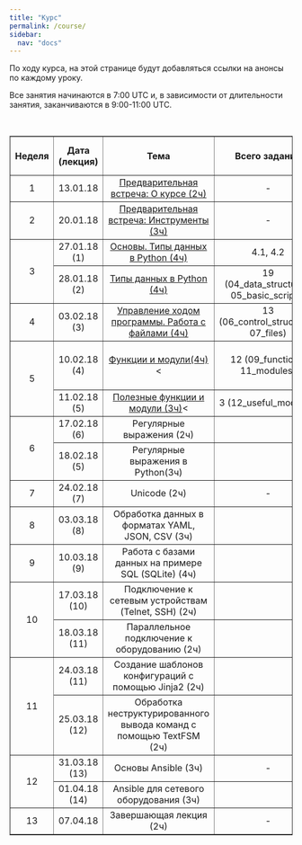 ```yaml
---
title: "Курс"
permalink: /course/
sidebar:
  nav: "docs"
---
```


По ходу курса, на этой странице будут добавляться ссылки на анонсы по каждому уроку.

Все занятия начинаются в 7:00 UTC и, в зависимости от длительности занятия, заканчиваются в 9:00-11:00 UTC.

<br>

<table border="1" cellpadding="4" cellspacing="0">
 <tr>
    <th align="center">Неделя</th>
    <th align="center">Дата (лекция)</th>
    <th align="center">Тема</th>
    <th align="center">Всего заданий</th>
    <th align="center">Минимум заданий для сертификата</th>
    <th align="center">Финальный срок сдачи</th>
 </tr>
 <tr>
    <td align="center">1</td>
    <td align="center">13.01.18</td>
    <td align="center"><a href="https://pyneng.github.io/pyneng-4/welcome/">Предварительная встреча: О курсе (2ч)</a></td>
    <td align="center">-</td>
    <td align="center">-</td>
    <td align="center">-</td>
 </tr>
 <tr>
    <td align="center">2</td>
    <td align="center">20.01.18</td>
    <td align="center"><a href="https://pyneng.github.io/pyneng-4/tools/">Предварительная встреча: Инструменты (3ч)</a></td>
    <td align="center">-</td>
    <td align="center">-</td>
    <td align="center">-</td>
 </tr>
 <tr>
    <td rowspan="2" align="center">3</td>
    <td align="center">27.01.18 (1)</td>
    <td align="center"><a href="https://pyneng.github.io/pyneng-4/day1/">Основы. Типы данных в Python (4ч)</a></td>
    <td align="center">4.1, 4.2</td>
    <td align="center">4.1, 4.2</td>
    <td align="center">19.02.18</td>
 </tr>
 <tr>
    <td align="center">28.01.18 (2)</td>
    <td align="center"><a href="https://pyneng.github.io/pyneng-4/day2/">Типы данных в Python (4ч)</a></td>
    <td align="center">19 (04_data_structures, 05_basic_scripts)</td>
    <td align="center">4.3, 4.6, 5.1, 5.1a, 5.2, 5.2a</td>
    <td align="center">19.02.18</td>
 </tr>
 <tr>
    <td align="center">4</td>
    <td align="center">03.02.18 (3)</td>
    <td align="center"><a href="https://pyneng.github.io/pyneng-4/day3/">Управление ходом программы. Работа с файлами (4ч) </a></td>
    <td align="center">13 (06_control_structures, 07_files)</td>
    <td align="center">6.1, 6.2, 6.3, 7.1, 7.2, 7.3</td>
    <td align="center">26.02.18</td>
 </tr>
 <tr>
    <td rowspan="2" align="center">5</td>
    <td align="center">10.02.18 (4)</td>
    <td align="center"><a href="https://pyneng.github.io/pyneng-4/day4/">Функции и модули(4ч)</a><</td>
    <td align="center">12 (09_functions, 11_modules)</td>
    <td align="center">9.1, 9.1a, 9.2, 9.2a, 9.3, 11.1, 11.2, 11.2a</td>
    <td align="center">05.03.18</td>
 </tr>
 <tr>
    <td align="center">11.02.18 (5)</td>
    <td align="center"><a href="https://pyneng.github.io/pyneng-4/day5/">Полезные функции и модули (3ч)</a><</td>
    <td align="center">3 (12_useful_modules)</td>
    <td align="center">12.1</td>
    <td align="center">05.03.18</td>
 </tr>
 <tr>
    <td rowspan="2" align="center">6</td>
    <td align="center">17.02.18 (6)</td>
    <td align="center">Регулярные выражения (2ч) </td>
    <td align="center"></td>
    <td align="center"></td>
    <td align="center">12.03.18</td>
 </tr>
 <tr>
    <td align="center">18.02.18 (5)</td>
    <td align="center">Регулярные выражения в Python(3ч)</td>
    <td align="center"></td>
    <td align="center"></td>
    <td align="center">12.03.18</td>
 </tr>
 <tr>
    <td align="center">7</td>
    <td align="center">24.02.18 (7)</td>
    <td align="center">Unicode (2ч) </td>
    <td align="center">-</td>
    <td align="center">-</td>
    <td align="center">-</td>
 </tr>
 <tr>
    <td align="center">8</td>
    <td align="center">03.03.18 (8)</td>
    <td align="center">Обработка данных в форматах YAML, JSON, CSV (3ч) </td>
    <td align="center"></td>
    <td align="center"></td>
    <td align="center">26.03.18</td>
 </tr>
 <tr>
    <td align="center">9</td>
    <td align="center">10.03.18 (9)</td>
    <td align="center">Работа с базами данных на примере SQL (SQLite) (4ч) </td>
    <td align="center"></td>
    <td align="center"></td>
    <td align="center">02.04.18</td>
 </tr>
 <tr>
    <td rowspan="2" align="center">10</td>
    <td align="center">17.03.18 (10)</td>
    <td align="center">Подключение к сетевым устройствам (Telnet, SSH) (2ч) </td>
    <td align="center"></td>
    <td align="center"></td>
    <td align="center">09.04.18</td>
 </tr>
 <tr>
    <td align="center">18.03.18 (11)</td>
    <td align="center">Параллельное подключение к оборудованию (2ч)</td>
    <td align="center"></td>
    <td align="center"></td>
    <td align="center">09.04.18</td>
 </tr>
 <tr>
    <td rowspan="2" align="center">11</td>
    <td align="center">24.03.18 (11)</td>
    <td align="center">Создание шаблонов конфигураций с помощью Jinja2 (2ч) </td>
    <td align="center"></td>
    <td align="center"></td>
    <td align="center">16.04.18</td>
 </tr>
 <tr>
    <td align="center">25.03.18 (12)</td>
    <td align="center">Обработка неструктурированного вывода команд с помощью TextFSM (2ч) </td>
    <td align="center"></td>
    <td align="center"></td>
    <td align="center">16.04.18</td>
 </tr>
 <tr>
    <td rowspan="2" align="center">12</td>
    <td align="center">31.03.18 (13)</td>
    <td align="center">Основы Ansible (3ч) </td>
    <td align="center">-</td>
    <td align="center">-</td>
    <td align="center">-</td>
 </tr>
 <tr>
    <td align="center">01.04.18 (14)</td>
    <td align="center">Ansible для сетевого оборудования (3ч) </td>
    <td align="center"></td>
    <td align="center"></td>
    <td align="center">23.04.18</td>
 </tr>
 <tr>
    <td align="center">13</td>
    <td align="center">07.04.18</td>
    <td align="center">Завершающая лекция (2ч) </td>
    <td align="center">-</td>
    <td align="center">-</td>
    <td align="center">-</td>
 </tr>
</table>


